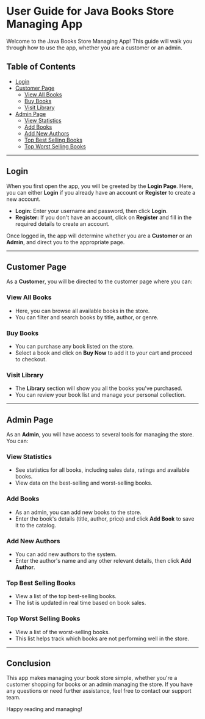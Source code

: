 # User Guide for Java Books Store Managing App

Welcome to the Java Books Store Managing App! This guide will walk you through how to use the app, whether you are a customer or an admin.

## Table of Contents
- [Login](#login)
- [Customer Page](#customer-page)
  - [View All Books](#view-all-books)
  - [Buy Books](#buy-books)
  - [Visit Library](#visit-library)
- [Admin Page](#admin-page)
  - [View Statistics](#view-statistics)
  - [Add Books](#add-books)
  - [Add New Authors](#add-new-authors)
  - [Top Best Selling Books](#top-best-selling-books)
  - [Top Worst Selling Books](#top-worst-selling-books)

---

## Login

When you first open the app, you will be greeted by the **Login Page**. Here, you can either **Login** if you already have an account or **Register** to create a new account.

- **Login:** Enter your username and password, then click **Login**.
- **Register:** If you don't have an account, click on **Register** and fill in the required details to create an account.

Once logged in, the app will determine whether you are a **Customer** or an **Admin**, and direct you to the appropriate page.

---

## Customer Page

As a **Customer**, you will be directed to the customer page where you can:

### View All Books

- Here, you can browse all available books in the store.
- You can filter and search books by title, author, or genre.

### Buy Books

- You can purchase any book listed on the store.
- Select a book and click on **Buy Now** to add it to your cart and proceed to checkout.

### Visit Library

- The **Library** section will show you all the books you've purchased.
- You can review your book list and manage your personal collection.

---

## Admin Page

As an **Admin**, you will have access to several tools for managing the store. You can:

### View Statistics

- See statistics for all books, including sales data, ratings and available books.
- View data on the best-selling and worst-selling books.

### Add Books

- As an admin, you can add new books to the store.
- Enter the book's details (title, author, price) and click **Add Book** to save it to the catalog.

### Add New Authors

- You can add new authors to the system.
- Enter the author's name and any other relevant details, then click **Add Author**.

### Top Best Selling Books

- View a list of the top best-selling books.
- The list is updated in real time based on book sales.

### Top Worst Selling Books

- View a list of the worst-selling books.
- This list helps track which books are not performing well in the store.

---

## Conclusion

This app makes managing your book store simple, whether you're a customer shopping for books or an admin managing the store. If you have any questions or need further assistance, feel free to contact our support team.

Happy reading and managing!
